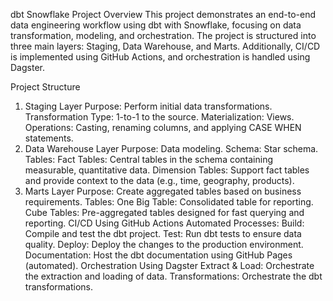 dbt Snowflake Project
Overview
This project demonstrates an end-to-end data engineering workflow using dbt with Snowflake, focusing on data transformation, modeling, and orchestration. The project is structured into three main layers: Staging, Data Warehouse, and Marts. Additionally, CI/CD is implemented using GitHub Actions, and orchestration is handled using Dagster.


Project Structure
1. Staging Layer
Purpose: Perform initial data transformations.
Transformation Type: 1-to-1 to the source.
Materialization: Views.
Operations: Casting, renaming columns, and applying CASE WHEN statements.
2. Data Warehouse Layer
Purpose: Data modeling.
Schema: Star schema.
Tables:
Fact Tables: Central tables in the schema containing measurable, quantitative data.
Dimension Tables: Support fact tables and provide context to the data (e.g., time, geography, products).
3. Marts Layer
Purpose: Create aggregated tables based on business requirements.
Tables:
One Big Table: Consolidated table for reporting.
Cube Tables: Pre-aggregated tables designed for fast querying and reporting.
CI/CD Using GitHub Actions
Automated Processes:
Build: Compile and test the dbt project.
Test: Run dbt tests to ensure data quality.
Deploy: Deploy the changes to the production environment.
Documentation: Host the dbt documentation using GitHub Pages (automated).
Orchestration Using Dagster
Extract & Load: Orchestrate the extraction and loading of data.
Transformations: Orchestrate the dbt transformations.
